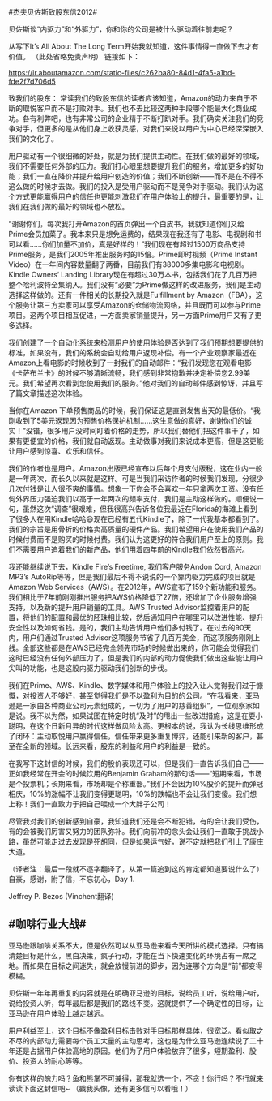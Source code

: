 #杰夫贝佐斯致股东信2012#

贝佐斯谈“内驱力”和“外驱力”，你和你的公司是被什么驱动着往前走呢？

从写下It’s All About The Long Term开始我就知道，这件事情得一直做下去才有价值。
（此处省略免责声明）
链接如下：

https://ir.aboutamazon.com/static-files/c262ba80-84d1-4fa5-a1bd-fde2f7d706d5

致我们的股东：
常读我们的致股东信的读者应该知道，Amazon的动力来自于不断的取悦客户而不是打败对手。我们也不去比较这两种手段哪个能最大化商业成功。各有利弊吧，也有非常公司的企业精于不断打趴对手。我们确实关注我们的竞争对手，但更多的是从他们身上收获灵感，对我们来说以用户为中心已经深深嵌入我们的文化了。

用户驱动有一个很细微的好处，就是为我们提供主动性。在我们做的最好的领域，我们不需要任何外部的压力。我们打心眼里想要提升我们的服务，增加更多的好功能；我们一直在降价并提升给用户创造的价值；我们不断创新——而不是在不得不这么做的时候才去做。我们的投入是受用户驱动而不是竞争对手驱动。我们认为这个方式更能赢得用户的信任也更能刺激我们在用户体验上的提升，最重要的是，让我们在我们做的最好的领域也不放松。

“谢谢你们，每次我打开Amazon的首页弹出一个白皮书，我就知道你们又给Prime会员加菜了。我本来只是想免运费的，结果现在我还有了电影、电视剧和书可以看……你们加量不加价，真是好样的！”我们现在有超过1500万商品支持Prime服务，是我们2005年推出服务时的15倍。Prime即时视频（Prime Instant Video）在一年间内容数量翻了两番，目前我们有38000多集电影和电视剧。Kindle Owners‘ Landing Library现在有超过30万本书，包括我们花了几百万把整个哈利波特全集纳入。我们没有“必要”为Prime做这样的改进服务，我们是主动选择这样做的。还有一件相关的长期投入就是Fulfillment by Amazon（FBA），这个服务让第三方卖家可以享受Amazon的仓储物流网络，并且既而可以参与Prime项目。这两个项目相互促进，一方面卖家销量提升，另一方面Prime用户又有了更多选择。

我们创建了一个自动化系统来检测用户的使用体验是否达到了我们预期想要提供的标准，如果没有，我们的系统会自动给用户返现补偿。有一个产业观察家最近在Amazon上看电影的时候收到了一封我们的自动邮件：“我们发现您在观看电影《卡萨布兰卡》的时候不够清晰流畅，我们感到非常抱歉并决定补偿您2.99美元。我们希望再次看到您使用我们的服务。”他对我们的自动邮件感到惊讶，并且写了篇文章描述这次体验。

当你在Amazon 下单预售商品的时候，我们保证这是直到发售当天的最低价。“我刚收到了5美元返现因为预售价格保护机制……这生意做的真好，谢谢你们的诚实！”没错，很多用户没时间盯着价格的走势，所以我们替他们把这件事干了，如果有更便宜的价格，我们就自动返现。主动做事对我们来说成本更高，但是这更能让用户感到惊喜、欢乐和信任。

我们的作者也是用户。Amazon出版已经宣布以后每个月支付版税，这在业内一般是一年两次，而长久以来就是这样。可是当我们采访作者的时候我们发现，分很少几次付钱是让人很不爽的事情。想象一下你会不会喜欢一年只拿两次工资。没有任何外界压力强迫我们以高于一年两次的频率支付，我们是主动这样做的。顺便说一句，虽然这次“调查”很艰难，但我很高兴告诉各位我最近在Florida的海滩上看到了很多人在用Kindle哈哈😄现在已经有五代Kindle了，除了一代我基本都看到了。我们的宗旨是用骨折的价格卖高质量的硬件产品。我们希望用户在使用我们产品的时候付费而不是购买的时候付费。我们认为这更好的符合我们用户至上的原则。我们不需要用户追着我们的新产品，他们用着四年前的Kindle我们依然很高兴。

我还能继续说下去，Kindle Fire’s Freetime, 我们客户服务Andon Cord, Amazon MP3’s AutoRip等等，但是我们最后不得不说说的一个靠内驱力完成的项目就是Amazon Web Services（AWS）。在2012年，AWS宣布了159个新功能和服务。我们相比于7年前刚刚推出服务把AWS价格降低了27倍，还增加了企业服务增强支持，以及新的提升用户销量的工具。AWS Trusted Advisor监控着用户的配置，将他们的配置和最优的胚珠相比较，然后通知用户在哪里可以改进性能、提升安全性以及如何省钱。是的，我们主动告诉用户他们多付钱了。在过去的90天内，用户们通过Trusted Advisor这项服务节省了几百万美金，而这项服务刚刚上线。全部这些都是在AWS已经完全领先市场的时候做出来的，你可能会觉得我们这时已经没有任何外部压力了，但是我们的内部的动力促使我们做出这些能让用户尖叫的功能，也是这股内驱力驱动我们创新的步伐。

我们在Prime、AWS、Kindle、数字媒体和用户体验上的投入让人觉得我们过于慷慨，对投资人不够好，甚至觉得我们是不以盈利为目的的公司。“在我看来，亚马逊是一家由各种商业公司元素组成的，一切为了用户的慈善组织”，一位观察家如是说。我不以为然，如果试图在特定时机“及时”的甩出一些改进措施，这是在耍小聪明，在这个日新月异的时代这样做风险太高。更根本的说，我认为长线思维形成了闭环：主动取悦用户赢得信任，信任带来更多重复博弈，还能引来新的客户，甚至在全新的领域。长远来看，股东的利益和用户的利益是一致的。

在我写下这封信的时候，我们的股价表现还可以，但是我们一直告诉我们自己——正如我经常在开会的时候饮用的Benjamin Graham的那句话——“短期来看，市场是个投票机；长期来看，市场却是个称重器。”我们不会因为10%股价的提升而弹冠相庆，10%的涨幅不让我们变得更聪明，10%的跌幅也不会让我们变傻。我们想上称！我们一直致力于把自己喂成一个大胖子公司！

尽管我对我们的创新感到自豪，我知道我们还是会不断犯错，有的会让我们受伤，有的会被我们厉害又努力的团队弥补。我们向前冲的念头会让我们一直敢于挑战小路，虽然可能走过去发现是死胡同，但是如果运气好，说不定就把我们引上了康庄大道。

（译者注：最后一段就不逐字翻译了，从第一篇追到这的肯定都知道要说什么了）
自豪，感谢，附了信，不忘初心，Day 1.

Jeffrey P. Bezos
(Vinchent翻译)

## #咖啡行业大战#
亚马逊跟咖啡关系不大，但是依然可以从亚马逊来看今天所讲的模式选择。只有搞清楚目标是什么，黑白决策，疯子行动，才能在当下快速变化的环境占有一席之地。而如果在目标之间迷失，就会放慢前进的脚步，因为连哪个方向是“前”都变得模糊。

贝佐斯一年年再重复的内容就是在明确亚马逊的目标，说给员工听，说给用户听，说给投资人听，每年最后都是我们的路线不变。这就提供了一个确定性的目标，让亚马逊在用户体验上越走越远。

用户利益至上，这个目标不像盈利目标击败对手目标那样具体，很宽泛。看似取之不尽的内部动力需要每个员工大量的主动思考，这也是为什么亚马逊连续说了二十年还是占据用户体验高地的原因。他们为了用户体验放弃了很多，短期盈利、股价、投资人的耐心等等。

你有这样的魄力吗？鱼和熊掌不可兼得，那我就选一个，不贪！你行吗？不行就来读读下面这封信吧~
（戳我头像，还有更多信可以看哦！）